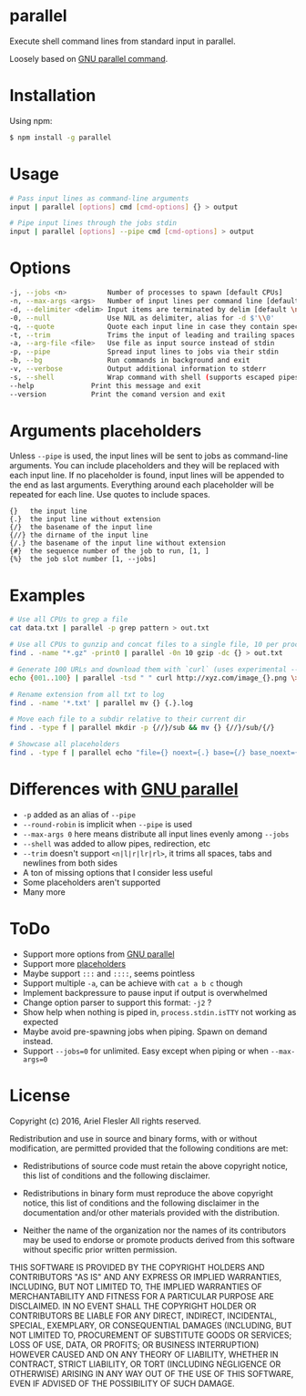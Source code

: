 parallel
=======

Execute shell command lines from standard input in parallel.

Loosely based on [GNU parallel command](https://www.gnu.org/software/parallel/man.html).

# Installation

Using npm:
```bash
$ npm install -g parallel
```

# Usage

```bash
# Pass input lines as command-line arguments
input | parallel [options] cmd [cmd-options] {} > output

# Pipe input lines through the jobs stdin
input | parallel [options] --pipe cmd [cmd-options] > output
```

# Options

```bash
-j, --jobs <n>          Number of processes to spawn [default CPUs]
-n, --max-args <args>   Number of input lines per command line [default 1]
-d, --delimiter <delim> Input items are terminated by delim [default \n]
-0, --null              Use NUL as delimiter, alias for -d $'\\0'
-q, --quote             Quote each input line in case they contain special caracters
-t, --trim              Trims the input of leading and trailing spaces and tabs [default false]
-a, --arg-file <file>   Use file as input source instead of stdin
-p, --pipe              Spread input lines to jobs via their stdin
-b, --bg                Run commands in background and exit
-v, --verbose           Output additional information to stderr
-s, --shell             Wrap command with shell (supports escaped pipes, redirection, etc.) [experimental]
--help              Print this message and exit
--version           Print the comand version and exit
```

# Arguments placeholders

Unless `--pipe` is used, the input lines will be sent to jobs as command-line arguments. You can include placeholders and they will be replaced with each input line.
If no placeholder is found, input lines will be appended to the end as last arguments.
Everything around each placeholder will be repeated for each line. Use quotes to include spaces.

```
{}   the input line
{.}  the input line without extension
{/}  the basename of the input line
{//} the dirname of the input line
{/.} the basename of the input line without extension
{#}  the sequence number of the job to run, [1, ]
{%}  the job slot number [1, --jobs]
```

# Examples

```bash
# Use all CPUs to grep a file
cat data.txt | parallel -p grep pattern > out.txt
```
```bash
# Use all CPUs to gunzip and concat files to a single file, 10 per process at a time
find . -name "*.gz" -print0 | parallel -0n 10 gzip -dc {} > out.txt
```
```bash
# Generate 100 URLs and download them with `curl` (uses experimental --shell option)
echo {001..100} | parallel -tsd " " curl http://xyz.com/image_{}.png \> image_{}.png
```
```bash
# Rename extension from all txt to log
find . -name '*.txt' | parallel mv {} {.}.log
```
```bash
# Move each file to a subdir relative to their current dir
find . -type f | parallel mkdir -p {//}/sub && mv {} {//}/sub/{/}
```
```bash
# Showcase all placeholders
find . -type f | parallel echo "file={} noext={.} base={/} base_noext={/.} dir={//} jobid={#} jobslot={%}"
```

# Differences with [GNU parallel](https://www.gnu.org/software/parallel/man.html)
- `-p` added as an alias of `--pipe`
- `--round-robin` is implicit when `--pipe` is used
- `--max-args 0` here means distribute all input lines evenly among `--jobs`
- `--shell` was added to allow pipes, redirection, etc
- `--trim` doesn't support `<n|l|r|lr|rl>`, it trims all spaces, tabs and newlines from both sides
- A ton of missing options that I consider less useful
- Some placeholders aren't supported
- Many more

# ToDo
- Support more options from [GNU parallel](https://www.gnu.org/software/parallel/man.html)
- Support more [placeholders](https://www.gnu.org/software/parallel/man.html#OPTIONS)
- Maybe support `:::` and `::::`, seems pointless
- Support multiple `-a`, can be achieve with `cat a b c` though
- Implement backpressure to pause input if output is overwhelmed
- Change option parser to support this format: `-j2` ?
- Show help when nothing is piped in, `process.stdin.isTTY` not working as expected
- Maybe avoid pre-spawning jobs when piping. Spawn on demand instead.
- Support `--jobs=0` for unlimited. Easy except when piping or when `--max-args=0`

# License

Copyright (c) 2016, Ariel Flesler
All rights reserved.

Redistribution and use in source and binary forms, with or without modification,
are permitted provided that the following conditions are met:

* Redistributions of source code must retain the above copyright notice, this
  list of conditions and the following disclaimer.

* Redistributions in binary form must reproduce the above copyright notice, this
  list of conditions and the following disclaimer in the documentation and/or
  other materials provided with the distribution.

* Neither the name of the organization nor the names of its
  contributors may be used to endorse or promote products derived from
  this software without specific prior written permission.

THIS SOFTWARE IS PROVIDED BY THE COPYRIGHT HOLDERS AND CONTRIBUTORS "AS IS" AND
ANY EXPRESS OR IMPLIED WARRANTIES, INCLUDING, BUT NOT LIMITED TO, THE IMPLIED
WARRANTIES OF MERCHANTABILITY AND FITNESS FOR A PARTICULAR PURPOSE ARE
DISCLAIMED. IN NO EVENT SHALL THE COPYRIGHT HOLDER OR CONTRIBUTORS BE LIABLE FOR
ANY DIRECT, INDIRECT, INCIDENTAL, SPECIAL, EXEMPLARY, OR CONSEQUENTIAL DAMAGES
(INCLUDING, BUT NOT LIMITED TO, PROCUREMENT OF SUBSTITUTE GOODS OR SERVICES;
LOSS OF USE, DATA, OR PROFITS; OR BUSINESS INTERRUPTION) HOWEVER CAUSED AND ON
ANY THEORY OF LIABILITY, WHETHER IN CONTRACT, STRICT LIABILITY, OR TORT
(INCLUDING NEGLIGENCE OR OTHERWISE) ARISING IN ANY WAY OUT OF THE USE OF THIS
SOFTWARE, EVEN IF ADVISED OF THE POSSIBILITY OF SUCH DAMAGE.